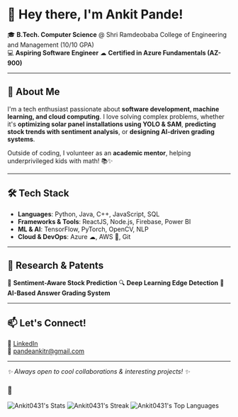 # 👋 Hey there, I'm Ankit Pande!  

🎓 **B.Tech. Computer Science** @ Shri Ramdeobaba College of Engineering and Management (10/10 GPA)  
💻 **Aspiring Software Engineer**
☁ **Certified in Azure Fundamentals (AZ-900)**  

---

## 🚀 About Me  
I'm a tech enthusiast passionate about **software development, machine learning, and cloud computing**. I love solving complex problems, whether it's **optimizing solar panel installations using YOLO & SAM**, **predicting stock trends with sentiment analysis**, or **designing AI-driven grading systems**.  

Outside of coding, I volunteer as an **academic mentor**, helping underprivileged kids with math! 📚✨  

---

## 🛠 Tech Stack  
- **Languages**: Python, Java, C++, JavaScript, SQL  
- **Frameworks & Tools**: ReactJS, Node.js, Firebase, Power BI  
- **ML & AI**: TensorFlow, PyTorch, OpenCV, NLP  
- **Cloud & DevOps**: Azure ☁, AWS 🚀, Git  

---

## 📜 Research & Patents  
🔬 **Sentiment-Aware Stock Prediction**
🔍 **Deep Learning Edge Detection**
📜 **AI-Based Answer Grading System**

---

## 📫 Let's Connect!  
💼 [LinkedIn](https://www.linkedin.com/in/ankit-pande-31ap04)   
📧 pandeankitr@gmail.com  

---

_✨ Always open to cool collaborations & interesting projects! ✨_

### 🌱
![Ankit0431's Stats](https://github-readme-stats.vercel.app/api?username=Ankit0431&theme=nightowl&show_icons=true&hide_border=true&count_private=true)
![Ankit0431's Streak](https://github-readme-streak-stats.herokuapp.com/?user=Ankit0431&theme=nightowl&hide_border=true)
![Ankit0431's Top Languages](https://github-readme-stats.vercel.app/api/top-langs/?username=Ankit0431&theme=nightowl&show_icons=true&hide_border=true&layout=compact)
<!--

Here are some ideas to get you started:

- 🔭 I’m currently working on ...
- 🌱 I’m currently learning ...
- 👯 I’m looking to collaborate on ...
- 🤔 I’m looking for help with ...
- 💬 Ask me about ...
- 📫 How to reach me: ...
- 😄 Pronouns: ...
- ⚡ Fun fact: ...
-->
